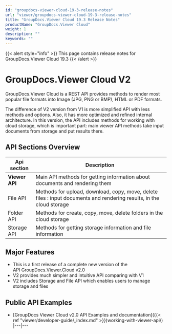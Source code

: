 ```yaml
---
id: "groupdocs-viewer-cloud-19-3-release-notes"
url: "viewer/groupdocs-viewer-cloud-19-3-release-notes"
title: "GroupDocs.Viewer Cloud 19.3 Release Notes"
productName: "GroupDocs.Viewer Cloud"
weight: 1
description: ""
keywords: ""
---
```


{{< alert style="info" >}}
This page contains release notes for GroupDocs.Viewer Cloud 19.3
{{< /alert >}}

# GroupDocs.Viewer Cloud V2 #

GroupDocs.Viewer Cloud is a REST API provides methods to render most popular file formats into Image (JPG, PNG or BMP), HTML or PDF formats.

The difference of V2 version from V1 is more simplified API with less methods and options. Also, it has more optimized and refined internal architecture. In this version, the API includes methods for working with cloud storage, which is important part: main viewer API methods take input documents from storage and put results there.

## API Sections Overview ##

|Api section|Description
|---|---
|**Viewer API**|Main API methods for getting information about documents and rendering them
|File API|Methods for upload, download, copy, move, delete files : input documents and rendering results, in the cloud storage
|Folder API|Methods for create, copy, move, delete folders in the cloud storage
|Storage API|Methods for getting storage information and file information


## Major Features ##

* This is a first release of a complete new version of the API GroupDocs.Viewer.Cloud v2.0
* V2 provides much simpler and intuitive API comparing with V1
* V2 includes Storage and File API which enables users to manage storage and files

## Public API Examples ##

* [GroupDocs Viewer Cloud v2.0 API Examples and documentation]({{< ref "viewer/developer-guide/_index.md" >}})working-with-viewer-api/)
|---|---
